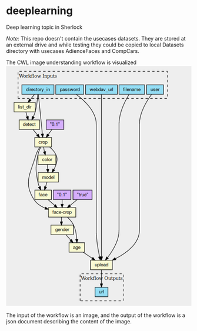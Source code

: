 # deeplearning
Deep learning topic in Sherlock 

*Note:* This repo doesn't contain the usecases datasets. They are stored at an external drive and while testing they could be copied to local Datasets directory with usecases AdienceFaces and CompCars.

The CWL image understanding workflow is visualized ![here](images/cwl_workflow.png)

The input of the workflow is an image, and the output of the workflow is a json document describing the content of the image.

